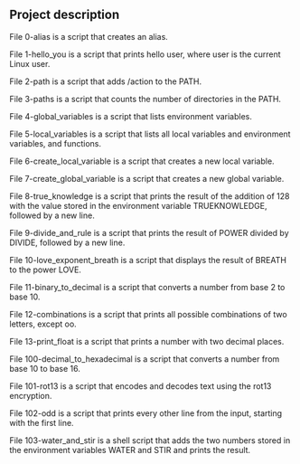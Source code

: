 ## Project description
  File 0-alias is a script that creates an alias.

  File 1-hello_you is a script that prints hello user, where user is the current Linux user.

  File 2-path is a script that adds /action to the PATH.

  File 3-paths is a script that counts the number of directories in the PATH.

  File 4-global_variables is a script that lists environment variables.

  File 5-local_variables is a script that lists all local variables and environment variables, and functions.

  File 6-create_local_variable is a script that creates a new local variable.

  File 7-create_global_variable is a script that creates a new global variable.

  File 8-true_knowledge is a script that prints the result of the addition of 128 with the value stored in the environment variable TRUEKNOWLEDGE, followed by a new line.

  File 9-divide_and_rule is a script that prints the result of POWER divided by DIVIDE, followed by a new line.

  File 10-love_exponent_breath is a script that displays the result of BREATH to the power LOVE.

  File 11-binary_to_decimal is a script that converts a number from base 2 to base 10.

  File 12-combinations is a script that prints all possible combinations of two letters, except oo.

  File 13-print_float is a script that prints a number with two decimal places.

  File 100-decimal_to_hexadecimal is a script that converts a number from base 10 to base 16.

  File 101-rot13 is a script that encodes and decodes text using the rot13 encryption.

  File 102-odd is a script that prints every other line from the input, starting with the first line.

  File 103-water_and_stir is a shell script that adds the two numbers stored in the environment variables WATER and STIR and prints the result.

